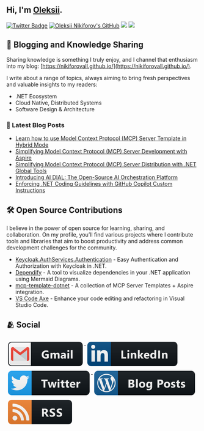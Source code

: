 ## Hi, I'm [Oleksii](https://nikiforovall.github.io/).

[![Twitter Badge](https://img.shields.io/twitter/follow/nikiforovall?style=social)](https://twitter.com/nikiforovall)
[![Oleksii Nikiforov's GitHub](https://img.shields.io/badge/-@nikiforovall-%23181717?style=flat-square&logo=github)](https://github.com/nikiforovall)
[![](https://vistr.dev/badge?repo=nikiforovall.nikiforovall&corners=square)](https://github.com/nikiforovall/vistr.dev)
[![](https://img.shields.io/github/stars/nikiforovall?style=social)](https://github.com/NikiforovAll?tab=repositories)

## 📝 Blogging and Knowledge Sharing

Sharing knowledge is something I truly enjoy, and I channel that enthusiasm into my blog: [https://nikiforovall.github.io/](https://nikiforovall.github.io/).

I write about a range of topics, always aiming to bring fresh perspectives and valuable insights to my readers:

- .NET Ecosystem
- Cloud Native, Distributed Systems
- Software Design & Architecture

### 📕 Latest Blog Posts

<!-- BLOG-POST-LIST:START -->
- [Learn how to use Model Context Protocol &lpar;MCP&rpar; Server Template in Hybrid Mode](https://nikiforovall.github.io/dotnet/2025/04/08/hybrid-mcp-template.html)
- [Simplifying Model Context Protocol &lpar;MCP&rpar; Server Development with Aspire](https://nikiforovall.github.io/dotnet/2025/04/04/mcp-template-and-aspire.html)
- [Simplifying Model Context Protocol &lpar;MCP&rpar; Server Distribution with .NET Global Tools](https://nikiforovall.github.io/dotnet/2025/04/02/mcp-template-getting-started.html)
- [Introducing AI DIAL: The Open-Source AI Orchestration Platform](https://nikiforovall.github.io/dotnet/ai/2025/03/30/introduction-to-dial.html)
- [Enforcing .NET Coding Guidelines with GitHub Copilot Custom Instructions](https://nikiforovall.github.io/productivity/2025/03/08/github-copilot-instructions-for-dotnet.html)
<!-- BLOG-POST-LIST:END -->

## 🛠 Open Source Contributions

I believe in the power of open source for learning, sharing, and collaboration. On my profile, you’ll find various projects where I contribute tools and libraries that aim to boost productivity and address common development challenges for the community.

- [Keycloak.AuthServices.Authentication](https://github.com/NikiforovAll/keycloak-authorization-services-dotnet) - Easy Authentication and Authorization with Keycloak in .NET.
- [Dependify](https://github.com/NikiforovAll/dependify) - A tool to visualize dependencies in your .NET application using Mermaid Diagrams.
- [mcp-template-dotnet](https://github.com/NikiforovAll/mcp-template-dotnet) - A collection of MCP Server Templates + Aspire integration.
- [VS Code Axe](https://github.com/NikiforovAll/vsc-code-axe) - Enhance your code editing and refactoring in Visual Studio Code.


## 🫂 Social

<a href="mailto:alexey.nikiforovall@gmail.com">
  <img src="https://raw.githubusercontent.com/NikiforovAll/NikiforovAll/master/images/social/gmail.svg" alt="gmail" style="vertical-align:top; margin:6px 4px">
</a>

<a href="https://www.linkedin.com/in/nikiforov-oleksii/">
    <img src="https://raw.githubusercontent.com/NikiforovAll/NikiforovAll/master/images/social/linkedin.svg" alt="linkedin" style="vertical-align:top; margin:6px 4px">
</a>

<a href="https://twitter.com/nikiforovall">
    <img src="https://raw.githubusercontent.com/NikiforovAll/NikiforovAll/master/images/social/twitter.svg" alt="twitter" style="vertical-align:top; margin:6px 4px">
</a>

<a href="https://nikiforovall.github.io/">
    <img src="https://raw.githubusercontent.com/NikiforovAll/NikiforovAll/master/images/blogs/wordpress.svg" alt="wordpress" style="vertical-align:top; margin:6px 4px">
</a>
<a href="https://nikiforovall.github.io/feed.xml">
    <img src="https://raw.githubusercontent.com/NikiforovAll/NikiforovAll/master/images/blogs/rss.svg" alt="rss" style="vertical-align:top; margin:6px 4px">
</a>

